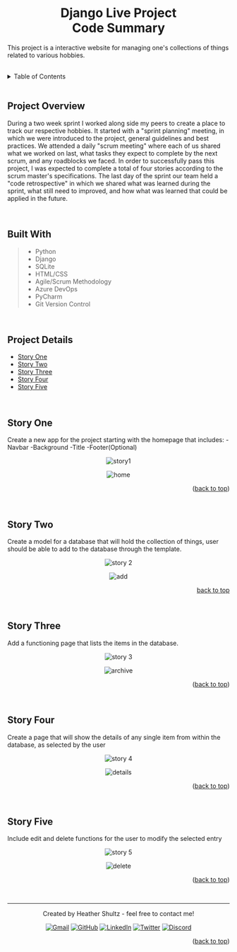 <a name="readme-top"></a>

<h1 align="center">Django Live Project</br>Code Summary</h1>


This project is a interactive website for managing one's collections of things related to various hobbies.

<br/>

<details>
  <summary>Table of Contents</summary>
  <ul>
    <li>
      <a href="#project-overview">Project Overview</a>
      <ul>
        <li><a href="#built-with">Built With</a></li>
      </ul>
    </li>
    <li>
      <a href="#project-details">Project Details</a>
      <ul>
        <li><a href="#story-one">Story One</a></li>
	<li><a href="#story-two">Story Two</a></li>
	<li><a href="#story-three">Story Three</a></li>
        <li><a href="#story-four">Story Four</a></li>
        <li><a href="#story-five">Story Five</a></li>
      </ul>
    </li>
  </ol>
</details>

<br/>

## Project Overview

During a two week sprint I worked along side my peers to create a place to track our respective hobbies. It started with a "sprint planning" meeting, in which we were introduced to the project, general guidelines and best practices. We attended a daily "scrum meeting" where each of us shared what we worked on last, what tasks they expect to complete by the next scrum, and any roadblocks we faced. In order to  successfully pass this project, I was expected to complete a total of four stories according to the scrum master's specifications. The last day of the sprint our team held a "code retrospective" in which we shared what was learned during the sprint, what still need to improved, and how what was learned that could be applied in the future.

<br/>

## Built With

> - Python
> - Django  
> - SQLite
> - HTML/CSS
> - Agile/Scrum Methodology
> - Azure DevOps
> - PyCharm
> - Git Version Control

<br/>

## Project Details

- [Story One](#story-one)
- [Story Two](#story-two)
- [Story Three](#story-three)
- [Story Four](#story-four)
- [Story Five](#story-five)

<br/>

## Story One
Create a new app for the project starting with the homepage that includes: -Navbar -Background -Title -Footer(Optional)

<p align="center"><img align="center" src="images/story1.PNG" alt="story1"></p>

<p align="center"><img align="center" src="images/home.PNG" alt="home"></p>

<p align="right">(<a href="#readme-top">back to top</a>)</p>

<br/>

## Story Two
Create a model for a database that will hold the collection of things, user should be able to add to the database through the template. 

<p align="center"><img align="center" src="images/story2.PNG" alt="story 2"></p>

<p align="center"><img align="center" src="images/add.PNG" alt="add"></p>

<p align="right"><a href="#readme-top">back to top</a></p>

<br/>

## Story Three
Add a functioning page that lists the items in the database.

<p align="center"><img align="center" src="images/story3.PNG" alt="story 3"></p>

<p align="center"><img align="center" src="images/archive.PNG" alt="archive"></p>

<p align="right">(<a href="#readme-top">back to top</a>)</p>

<br/>

## Story Four
Create a page that will show the details of any single item from within the database, as selected by the user

<p align="center"><img align="center" src="images/story4.jpg" alt="story 4"></p>

<p align="center"><img align="center" src="images/detail.PNG" alt="details"></p>

<p align="right">(<a href="#readme-top">back to top</a>)</p>

<br/>

## Story Five
Include edit and delete functions for the user to modify the selected entry

<p align="center"><img align="center" src="images/story5.PNG" alt="story 5"></p>

<p align="center"><img align="center" src="images/delete.PNG" alt="delete"></p>

<p align="right">(<a href="#readme-top">back to top</a>)</p>

<br/>


* * *


<p align="center"> Created by Heather Shultz - feel free to contact me!</p>

<p align="center">
<a href="mailto:theheatherloop@gmail.com"><img img src="https://img.shields.io/badge/gmail-%23EA4335.svg?style=plastic&logo=gmail&logoColor=white" alt="Gmail"/></a>
<a href="https://github.com/theheatherloop"><img src="https://img.shields.io/badge/github-%23181717.svg?style=plastic&logo=github&logoColor=white" alt="GitHub"/></a>
<a href="https://www.linkedin.com/in/theheatherloop/"><img src="https://img.shields.io/badge/linkedin-%230A66C2.svg?style=plastic&logo=linkedin&logoColor=white" alt="LinkedIn"/></a>
<a href="https://twitter.com/theheatherloop"><img src="https://img.shields.io/badge/twitter-%231DA1F2.svg?style=plastic&logo=twitter&logoColor=white" alt="Twitter"/></a>
<a href="https://www.discord.com/users/theheatherloop#1568"><img src="https://img.shields.io/badge/Discord-5865F2?style=plastic&logo=discord&logoColor=white"alt="Discord"/></a>
</p>

<p align="right">(<a href="#readme-top">back to top</a>)</p>
